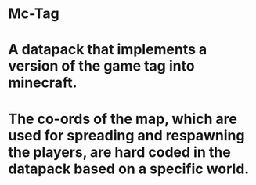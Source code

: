 # Mc-Tag
# A datapack that implements a version of the game tag into minecraft.
# The co-ords of the map, which are used for spreading and respawning the players, are hard coded in the datapack based on a specific world.
